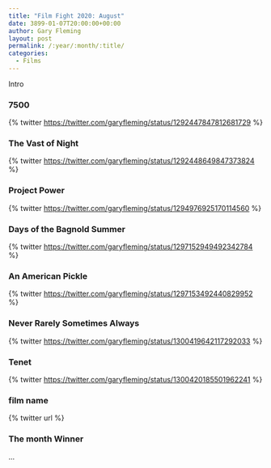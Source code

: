 ```yaml
---
title: "Film Fight 2020: August"
date: 3899-01-07T20:00:00+00:00
author: Gary Fleming
layout: post
permalink: /:year/:month/:title/
categories:
  - Films
---
```


Intro

### 7500

{% twitter https://twitter.com/garyfleming/status/1292447847812681729 %}

### The Vast of Night

{% twitter https://twitter.com/garyfleming/status/1292448649847373824 %}

### Project Power

{% twitter https://twitter.com/garyfleming/status/1294976925170114560 %}

### Days of the Bagnold Summer

{% twitter https://twitter.com/garyfleming/status/1297152949492342784 %}

### An American Pickle

{% twitter https://twitter.com/garyfleming/status/1297153492440829952 %}

### Never Rarely Sometimes Always

{% twitter https://twitter.com/garyfleming/status/1300419642117292033 %}

### Tenet

{% twitter https://twitter.com/garyfleming/status/1300420185501962241 %}

### film name

{% twitter url %}



### The month Winner

...
